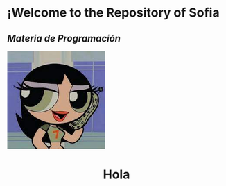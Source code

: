 
# ¡Welcome to the Repository of Sofia
## ***Materia de Programación***

![Imagen](/imagenes/descarga.jpeg)

<HTML>
<BODY>
  <center><h1>Hola</h1></center> 
</BODY>  
</HTML>

